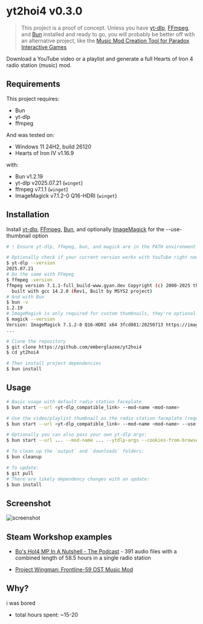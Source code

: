 # yt2hoi4 v0.3.0

> This project is a proof of concept. Unless you have [yt-dlp](https://github.com/yt-dlp/yt-dlp), [FFmpeg](https://ffmpeg.org), and [Bun](https://bun.sh) installed and ready to go, you will probably be better off with an alternative project, like the [Music Mod Creation Tool for Paradox Interactive Games](https://runite-drill.github.io/music-mod-creation-tool)

Download a YouTube video or a playlist and generate a full Hearts of Iron 4 radio station (music) mod.

## Requirements

This project requires:

- Bun
- yt-dlp
- ffmpeg

And was tested on:

- Windows 11 24H2, build 26120
- Hearts of Iron IV v1.16.9

with:

- Bun v1.2.19
- yt-dlp v2025.07.21 (`winget`)
- ffmpeg v7.1.1 (`winget`)
- ImageMagick v7.1.2-0 Q16-HDRI (`winget`)

## Installation

Install [yt-dlp](https://github.com/yt-dlp/yt-dlp?tab=readme-ov-file#installation), [FFmpeg](https://ffmpeg.org/download.html), [Bun](https://bun.sh), and optionally [ImageMagick](https://imagemagick.org/script/download.php) for the --use-thumbnail option

```bash
# ! Ensure yt-dlp, ffmpeg, bun, and magick are in the PATH environment variable !

# Optionally check if your current version works with YouTube right now; regular updates recommended (`yt-dlp -U`)
$ yt-dlp --version
2025.07.21
# Do the same with FFmpeg
$ ffmpeg -version
ffmpeg version 7.1.1-full_build-www.gyan.dev Copyright (c) 2000-2025 the FFmpeg developers
  built with gcc 14.2.0 (Rev1, Built by MSYS2 project)
# And with Bun
$ bun -v
1.2.19
# ImageMagick is only required for custom thumbnails, they're optional
$ magick --version
Version: ImageMagick 7.1.2-0 Q16-HDRI x64 3fcd081:20250713 https://imagemagick.org
...

# Clone the repository
$ git clone https://github.com/emberglazee/yt2hoi4
$ cd yt2hoi4

# Then install project dependencies
$ bun install
```

## Usage

```bash
# Basic usage with default radio station faceplate
$ bun start --url <yt-dlp_compatible_link> --mod-name <mod-name>

# Use the video/playlist thumbnail as the radio station faceplate (requires ImageMagick)
$ bun start --url <yt-dlp_compatible_link> --mod-name <mod-name> --use-thumbnail

# Optionally you can also pass your own yt-dlp args:
$ bun start --url ... --mod-name ... --ytdlp-args --cookies-from-browser firefox --proxy socks5://localhost:1080 ...

# To clean up the `output` and `downloads` folders:
$ bun cleanup

# To update:
$ git pull
# There are likely dependency changes with an update:
$ bun install
```

## Screenshot

![screenshot](https://github.com/user-attachments/assets/e26f222a-966c-435c-a41b-cf78787fb7ed)

## Steam Workshop examples

- [Bo's HoI4 MP In A Nutshell - The Podcast](https://steamcommunity.com/sharedfiles/filedetails/?id=3529621862) - 391 audio files with a combined length of 58.5 hours in a single radio station

- [Project Wingman: Frontline-59 OST Music Mod](https://steamcommunity.com/sharedfiles/filedetails/?id=3488744542)

## Why?

i was bored

- total hours spent: ~15-20
